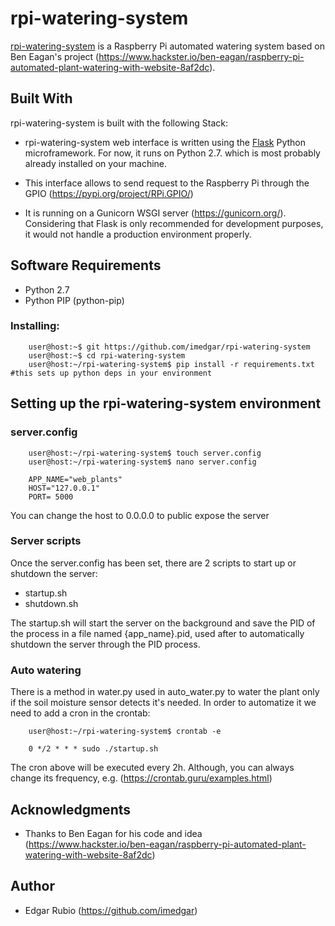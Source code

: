 # rpi-watering-system

[rpi-watering-system](https://github.com/imedgar/rpi-watering-system) is a Raspberry Pi automated watering system based on Ben Eagan's project (https://www.hackster.io/ben-eagan/raspberry-pi-automated-plant-watering-with-website-8af2dc). 

## Built With

rpi-watering-system is built with the following Stack:


* rpi-watering-system web interface is written using the [Flask](http://flask.pocoo.org/) Python microframework. For now, it runs 
on Python 2.7. which is most probably already installed on your machine.

* This interface allows to send request to the Raspberry Pi through the GPIO (https://pypi.org/project/RPi.GPIO/)

* It is running on a Gunicorn WSGI server (https://gunicorn.org/). Considering that Flask is only recommended for development purposes, it would not handle a production environment properly.


## Software Requirements

*  Python 2.7
*  Python PIP (python-pip)


### Installing:
```
    user@host:~$ git https://github.com/imedgar/rpi-watering-system
    user@host:~$ cd rpi-watering-system
    user@host:~/rpi-watering-system$ pip install -r requirements.txt #this sets up python deps in your environment  
```    

## Setting up the rpi-watering-system environment
    
### server.config    

```
    user@host:~/rpi-watering-system$ touch server.config
    user@host:~/rpi-watering-system$ nano server.config
    
    APP_NAME="web_plants"
    HOST="127.0.0.1"
    PORT= 5000
```    
 You can change the host to 0.0.0.0 to public expose the server
 

### Server scripts

Once the server.config has been set, there are 2 scripts to start up or shutdown the server:
* startup.sh
* shutdown.sh

The startup.sh will start the server on the background and save the PID of the process in a file named {app_name}.pid, used after to automatically shutdown the server through the PID process.

### Auto watering

There is a method in water.py used in auto_water.py to water the plant only if the soil moisture sensor detects it's needed.
In order to automatize it we need to add a cron in the crontab:

```
    user@host:~/rpi-watering-system$ crontab -e

    0 */2 * * * sudo ./startup.sh
```

The cron above will be executed every 2h. Although, you can always change its frequency, e.g. (https://crontab.guru/examples.html)


## Acknowledgments

* Thanks to Ben Eagan for his code and idea (https://www.hackster.io/ben-eagan/raspberry-pi-automated-plant-watering-with-website-8af2dc)

## Author

* Edgar Rubio (https://github.com/imedgar)


 
